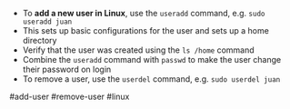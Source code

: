 -   To **add a new user in Linux**, use the `useradd` command, e.g. `sudo useradd juan`
-   This sets up basic configurations for the user and sets up a home directory
-   Verify that the user was created using the `ls /home` command
-   Combine the `useradd` command with `passwd` to make the user change their password on login
-   To remove a user, use the `userdel` command, e.g. `sudo userdel juan`

#add-user #remove-user #linux 